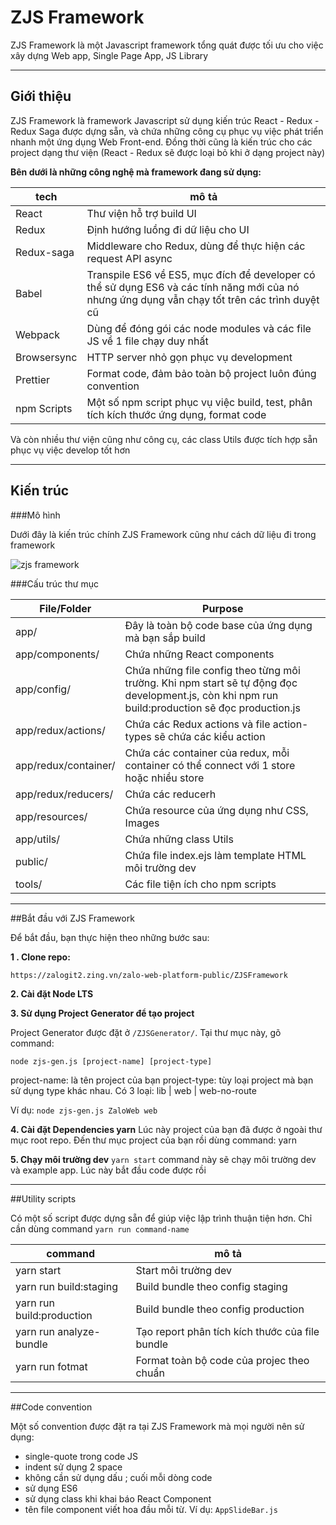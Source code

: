 # ZJS Framework

ZJS Framework là một Javascript framework tổng quát được tối ưu cho việc xây dựng Web app, Single Page App, JS Library

----------


## Giới thiệu
ZJS Framework là framework Javascript sử dụng kiến trúc React - Redux - Redux Saga được dựng sẵn, và chứa những công cụ phục vụ việc phát triển nhanh một ứng dụng Web Front-end. Đồng thời cũng là kiến trúc cho các project dạng thư viện (React - Redux sẽ được loại bỏ khi ở dạng project này)

**Bên dưới là những công nghệ mà framework đang sử dụng:**


|tech|mô tả|
|---|---|
|React|Thư viện hỗ trợ build UI|
|Redux|Định hướng luồng đi dữ liệu cho UI|
|Redux-saga|Middleware cho Redux, dùng để thực hiện các request API async|
|Babel|Transpile ES6 về ES5, mục đích để developer có thể sử dụng ES6 và các tính năng mới của nó nhưng ứng dụng vẫn chạy tốt trên các trình duyệt cũ|
|Webpack|Dùng để đóng gói các node modules và các file JS về 1 file chạy duy nhất|
|Browsersync|HTTP server nhỏ gọn phục vụ development|
|Prettier|Format code, đảm bảo toàn bộ project luôn đúng convention|
|npm Scripts|Một số npm script phục vụ việc build, test, phân tích kích thước ứng dụng, format code|

Và còn nhiều thư viện cũng như công cụ, các class Utils được tích hợp sẵn phục vụ việc develop tốt hơn

----------

## Kiến trúc


###Mô hình


Dưới đây là kiến trúc chính ZJS Framework cũng như cách dữ liệu đi trong framework

![zjs framework](http://zjs.zdn.vn/core/assets/img/zjs-framework.png)


###Cấu trúc thư mục


|File/Folder|Purpose|
|---|---|
|app/|Đây là toàn bộ code base của ứng dụng mà bạn sắp build|
|app/components/|Chứa những React components|
|app/config/|Chứa những file config theo từng môi trường. Khi npm start sẽ tự động đọc development.js, còn khi npm run build:production sẽ đọc production.js|
|app/redux/actions/|Chứa các Redux actions và file action-types sẽ chứa các kiểu action|
|app/redux/container/|Chứa các container của redux, mỗi container có thể connect với 1 store hoặc nhiều store|
|app/redux/reducers/|Chứa các reducerh|
|app/resources/|Chứa resource của ứng dụng như CSS, Images|
|app/utils/|Chứa những class Utils|
|public/|Chứa file index.ejs làm template HTML môi trường dev|
|tools/|Các file tiện ích cho npm scripts|


----------

##Bắt đầu với ZJS Framework


Để bắt đầu, bạn thực hiện theo những bước sau:

**1 . Clone repo:** 

`https://zalogit2.zing.vn/zalo-web-platform-public/ZJSFramework`

**2. Cài đặt Node LTS**

**3. Sử dụng Project Generator để tạo project**

Project Generator được đặt ở `/ZJSGenerator/`. Tại thư mục này, gõ command:

`node zjs-gen.js [project-name] [project-type]`

project-name: là tên project của bạn
project-type: tùy loại project mà bạn sử dụng type khác nhau. Có 3 loại: lib | web | web-no-route

Ví dụ: `node zjs-gen.js ZaloWeb web`

**4. Cài đặt Dependencies yarn**
Lúc này project của bạn đã được ở ngoài thư mục root repo. Đến thư mục project của bạn rồi dùng command: yarn

**5. Chạy môi trường dev**
`yarn start` command này sẽ chạy môi trường dev và example app. Lúc này bắt đầu code được rồi 


----------

##Utility scripts


Có một số script được dựng sẵn để giúp việc lập trình thuận tiện hơn. Chỉ cần dùng command `yarn run command-name`

|command|mô tả|
|---|---|
|yarn start|Start môi trường dev|
|yarn run build:staging|Build bundle theo config staging|
|yarn run build:production|Build bundle theo config production|
|yarn run analyze-bundle|Tạo report phân tích kích thước của file bundle|
|yarn run fotmat|Format toàn bộ code của projec theo chuẩn|


----------


##Code convention


Một số convention được đặt ra tại ZJS Framework mà mọi người nên sử dụng:

- single-quote trong code JS
- indent sử dụng 2 space
- không cần sử dụng dấu ; cuối mỗi dòng code
- sử dụng ES6
- sử dụng class khi khai báo React Component
- tên file component viết hoa đầu mỗi từ. Ví dụ: `AppSlideBar.js`

